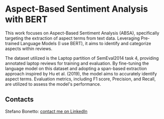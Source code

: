 # Aspect-Based Sentiment Analysis with BERT

This work focuses on Aspect-Based Sentiment Analysis (ABSA), specifically targeting the extraction of aspect terms from text data. Leveraging Pre-trained Language Models (I use BERT), it aims to identify and categorize aspects within reviews. 

The dataset utilized is the Laptop partition of SemEval2014 task 4, providing annotated laptop reviews for training and evaluation. By fine-tuning the language model on this dataset and adopting a span-based extraction approach inspired by Hu et al. (2019), the model aims to accurately identify aspect terms. Evaluation metrics, including F1 score, Precision, and Recall, are utilized to assess the model's performance.


## Contacts

Stefano Bonetto: [contact me on LinkedIn](https://www.linkedin.com/in/stefano-bonetto)
